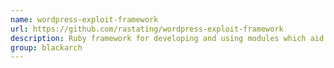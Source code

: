 ```yaml
---
name: wordpress-exploit-framework
url: https://github.com/rastating/wordpress-exploit-framework
description: Ruby framework for developing and using modules which aid in the penetration testing of WordPress powered websites and systems. URL : https://github.com/rastating/wordpress-exploit-framework Groups : blackarch blackarch-webapp blackarch-exploitation
group: blackarch
---
```

